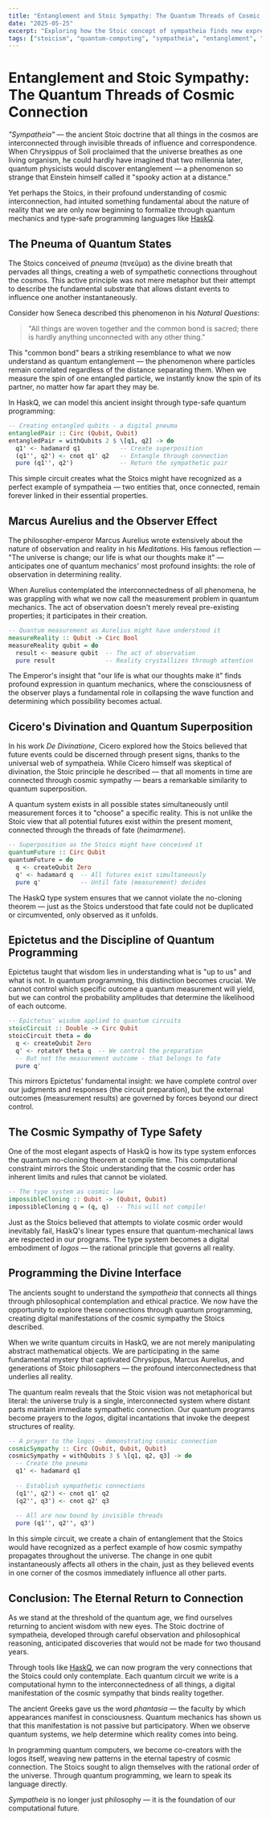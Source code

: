 ```yaml
---
title: "Entanglement and Stoic Sympathy: The Quantum Threads of Cosmic Connection"
date: "2025-05-25"
excerpt: "Exploring how the Stoic concept of sympatheia finds new expression in quantum entanglement, and how HaskQ enables us to program these fundamental connections"
tags: ["stoicism", "quantum-computing", "sympatheia", "entanglement", "haskq"]
---
```


# Entanglement and Stoic Sympathy: The Quantum Threads of Cosmic Connection

*"Sympatheia"* — the ancient Stoic doctrine that all things in the cosmos are interconnected through invisible threads of influence and correspondence. When Chrysippus of Soli proclaimed that the universe breathes as one living organism, he could hardly have imagined that two millennia later, quantum physicists would discover entanglement — a phenomenon so strange that Einstein himself called it "spooky action at a distance."

Yet perhaps the Stoics, in their profound understanding of cosmic interconnection, had intuited something fundamental about the nature of reality that we are only now beginning to formalize through quantum mechanics and type-safe programming languages like [HaskQ](https://haskq-unified.vercel.app/).

## The Pneuma of Quantum States

The Stoics conceived of *pneuma* (πνεῦμα) as the divine breath that pervades all things, creating a web of sympathetic connections throughout the cosmos. This active principle was not mere metaphor but their attempt to describe the fundamental substrate that allows distant events to influence one another instantaneously.

Consider how Seneca described this phenomenon in his *Natural Questions*:

> "All things are woven together and the common bond is sacred; there is hardly anything unconnected with any other thing."

This "common bond" bears a striking resemblance to what we now understand as quantum entanglement — the phenomenon where particles remain correlated regardless of the distance separating them. When we measure the spin of one entangled particle, we instantly know the spin of its partner, no matter how far apart they may be.

In HaskQ, we can model this ancient insight through type-safe quantum programming:

```haskell
-- Creating entangled qubits - a digital pneuma
entangledPair :: Circ (Qubit, Qubit)
entangledPair = withQubits 2 $ \[q1, q2] -> do
  q1' <- hadamard q1           -- Create superposition
  (q1'', q2') <- cnot q1' q2   -- Entangle through connection
  pure (q1'', q2')             -- Return the sympathetic pair
```

This simple circuit creates what the Stoics might have recognized as a perfect example of sympatheia — two entities that, once connected, remain forever linked in their essential properties.

## Marcus Aurelius and the Observer Effect

The philosopher-emperor Marcus Aurelius wrote extensively about the nature of observation and reality in his *Meditations*. His famous reflection — "The universe is change; our life is what our thoughts make it" — anticipates one of quantum mechanics' most profound insights: the role of observation in determining reality.

When Aurelius contemplated the interconnectedness of all phenomena, he was grappling with what we now call the measurement problem in quantum mechanics. The act of observation doesn't merely reveal pre-existing properties; it participates in their creation.

```haskell
-- Quantum measurement as Aurelius might have understood it
measureReality :: Qubit -> Circ Bool
measureReality qubit = do
  result <- measure qubit  -- The act of observation
  pure result              -- Reality crystallizes through attention
```

The Emperor's insight that "our life is what our thoughts make it" finds profound expression in quantum mechanics, where the consciousness of the observer plays a fundamental role in collapsing the wave function and determining which possibility becomes actual.

## Cicero's Divination and Quantum Superposition

In his work *De Divinatione*, Cicero explored how the Stoics believed that future events could be discerned through present signs, thanks to the universal web of sympatheia. While Cicero himself was skeptical of divination, the Stoic principle he described — that all moments in time are connected through cosmic sympathy — bears a remarkable similarity to quantum superposition.

A quantum system exists in all possible states simultaneously until measurement forces it to "choose" a specific reality. This is not unlike the Stoic view that all potential futures exist within the present moment, connected through the threads of fate (*heimarmene*).

```haskell
-- Superposition as the Stoics might have conceived it
quantumFuture :: Circ Qubit
quantumFuture = do
  q <- createQubit Zero
  q' <- hadamard q  -- All futures exist simultaneously
  pure q'           -- Until fate (measurement) decides
```

The HaskQ type system ensures that we cannot violate the no-cloning theorem — just as the Stoics understood that fate could not be duplicated or circumvented, only observed as it unfolds.

## Epictetus and the Discipline of Quantum Programming

Epictetus taught that wisdom lies in understanding what is "up to us" and what is not. In quantum programming, this distinction becomes crucial. We cannot control which specific outcome a quantum measurement will yield, but we can control the probability amplitudes that determine the likelihood of each outcome.

```haskell
-- Epictetus' wisdom applied to quantum circuits
stoicCircuit :: Double -> Circ Qubit
stoicCircuit theta = do
  q <- createQubit Zero
  q' <- rotateY theta q  -- We control the preparation
  -- But not the measurement outcome - that belongs to fate
  pure q'
```

This mirrors Epictetus' fundamental insight: we have complete control over our judgments and responses (the circuit preparation), but the external outcomes (measurement results) are governed by forces beyond our direct control.

## The Cosmic Sympathy of Type Safety

One of the most elegant aspects of HaskQ is how its type system enforces the quantum no-cloning theorem at compile time. This computational constraint mirrors the Stoic understanding that the cosmic order has inherent limits and rules that cannot be violated.

```haskell
-- The type system as cosmic law
impossibleCloning :: Qubit -> (Qubit, Qubit)
impossibleCloning q = (q, q)  -- This will not compile!
```

Just as the Stoics believed that attempts to violate cosmic order would inevitably fail, HaskQ's linear types ensure that quantum-mechanical laws are respected in our programs. The type system becomes a digital embodiment of *logos* — the rational principle that governs all reality.

## Programming the Divine Interface

The ancients sought to understand the *sympatheia* that connects all things through philosophical contemplation and ethical practice. We now have the opportunity to explore these connections through quantum programming, creating digital manifestations of the cosmic sympathy the Stoics described.

When we write quantum circuits in HaskQ, we are not merely manipulating abstract mathematical objects. We are participating in the same fundamental mystery that captivated Chrysippus, Marcus Aurelius, and generations of Stoic philosophers — the profound interconnectedness that underlies all reality.

The quantum realm reveals that the Stoic vision was not metaphorical but literal: the universe truly is a single, interconnected system where distant parts maintain immediate sympathetic connection. Our quantum programs become prayers to the *logos*, digital incantations that invoke the deepest structures of reality.

```haskell
-- A prayer to the logos - demonstrating cosmic connection
cosmicSympathy :: Circ (Qubit, Qubit, Qubit)
cosmicSympathy = withQubits 3 $ \[q1, q2, q3] -> do
  -- Create the pneuma
  q1' <- hadamard q1
  
  -- Establish sympathetic connections
  (q1'', q2') <- cnot q1' q2
  (q2'', q3') <- cnot q2' q3
  
  -- All are now bound by invisible threads
  pure (q1'', q2'', q3')
```

In this simple circuit, we create a chain of entanglement that the Stoics would have recognized as a perfect example of how cosmic sympathy propagates throughout the universe. The change in one qubit instantaneously affects all others in the chain, just as they believed events in one corner of the cosmos immediately influence all other parts.

## Conclusion: The Eternal Return to Connection

As we stand at the threshold of the quantum age, we find ourselves returning to ancient wisdom with new eyes. The Stoic doctrine of sympatheia, developed through careful observation and philosophical reasoning, anticipated discoveries that would not be made for two thousand years.

Through tools like [HaskQ](https://haskq-unified.vercel.app/), we can now program the very connections that the Stoics could only contemplate. Each quantum circuit we write is a computational hymn to the interconnectedness of all things, a digital manifestation of the cosmic sympathy that binds reality together.

The ancient Greeks gave us the word *phantasia* — the faculty by which appearances manifest in consciousness. Quantum mechanics has shown us that this manifestation is not passive but participatory. When we observe quantum systems, we help determine which reality comes into being.

In programming quantum computers, we become co-creators with the logos itself, weaving new patterns in the eternal tapestry of cosmic connection. The Stoics sought to align themselves with the rational order of the universe. Through quantum programming, we learn to speak its language directly.

*Sympatheia* is no longer just philosophy — it is the foundation of our computational future. 